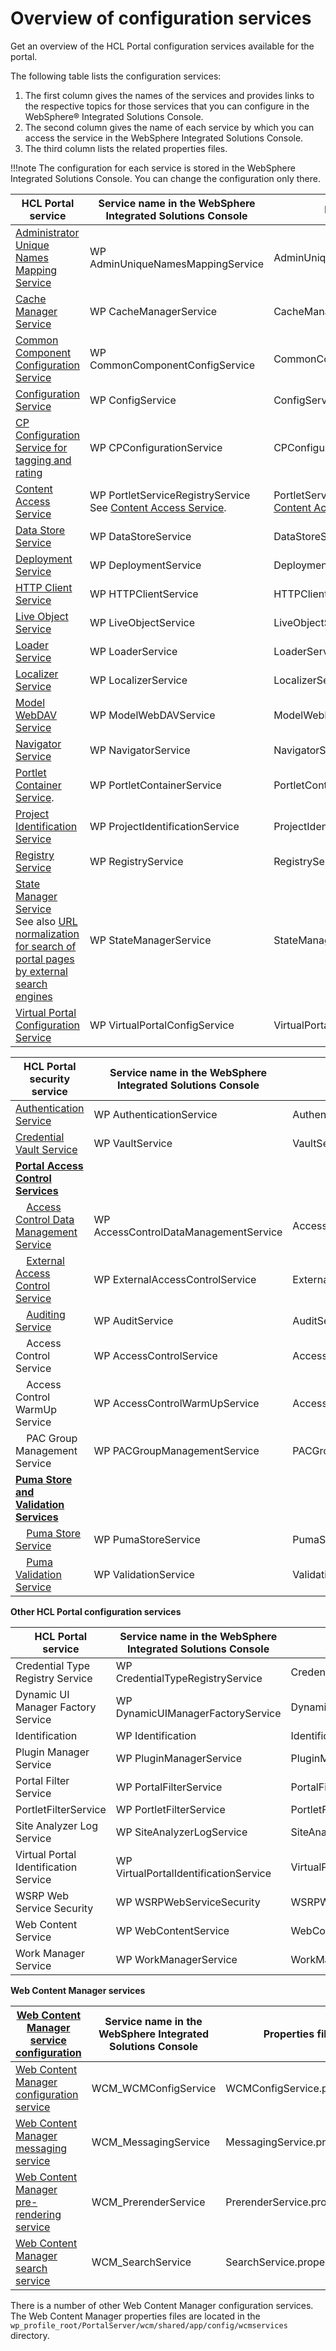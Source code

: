 # Overview of configuration services

Get an overview of the HCL Portal configuration services available for the portal.

The following table lists the configuration services:

1.  The first column gives the names of the services and provides links to the respective topics for those services that you can configure in the WebSphere® Integrated Solutions Console.
2.  The second column gives the name of each service by which you can access the service in the WebSphere Integrated Solutions Console.
3.  The third column lists the related properties files.

!!!note
    The configuration for each service is stored in the WebSphere Integrated Solutions Console. You can change the configuration only there.

|HCL Portal service|Service name in the WebSphere Integrated Solutions Console|HCL Portal properties file|
|------------------|----------------------------------------------------------|--------------------------|
|[Administrator Unique Names Mapping Service](../service_config_properties/portal_svc_cfg/srvcfgref_uniq_name.md)|WP AdminUniqueNamesMappingService|AdminUniqueNamesMappingService.properties|
|[Cache Manager Service](../service_config_properties/portal_svc_cfg/srvcfgref_cach_mgr.md)|WP CacheManagerService|CacheManagerService.properties|
|[Common Component Configuration Service](../service_config_properties/portal_svc_cfg/srvcfg_common_comp.md)|WP CommonComponentConfigService|CommonComponentConfigService.properties|
|[Configuration Service](../../config_portal_behavior/service_config_properties/portal_svc_cfg/cfg_svc/index.md)|WP ConfigService|ConfigService.properties|
|[CP Configuration Service for tagging and rating](../../config_portal_behavior/service_config_properties/portal_svc_cfg/cp_cfg_svc/index.md)|WP CPConfigurationService|CPConfigurationService.properties|
|[Content Access Service](../service_config_properties/portal_svc_cfg/srvcfgref_cont_accs.md)|WP PortletServiceRegistryService See [Content Access Service](../service_config_properties/portal_svc_cfg/srvcfgref_cont_accs.md).|PortletServiceRegistryService.properties See [Content Access Service](../service_config_properties/portal_svc_cfg/srvcfgref_cont_accs.md).|
|[Data Store Service](../service_config_properties/portal_svc_cfg/srvcfgref_datastore.md)|WP DataStoreService|DataStoreService.properties|
|[Deployment Service](../service_config_properties/portal_svc_cfg/srvcfgref_deploy.md)|WP DeploymentService|DeploymentService.properties|
|[HTTP Client Service](../service_config_properties/portal_svc_cfg/srvcfgref_http_client.md)|WP HTTPClientService|HTTPClientService.properties|
|[Live Object Service](../service_config_properties/portal_svc_cfg/srvcfg_live_obj.md)|WP LiveObjectService|LiveObjectService.properties|
|[Loader Service](../service_config_properties/portal_svc_cfg/srvcfgref_loader.md)|WP LoaderService|LoaderService.properties|
|[Localizer Service](../service_config_properties/portal_svc_cfg/srvcfgref_localizer.md)|WP LocalizerService|LocalizerService.properties|
|[Model WebDAV Service](../service_config_properties/portal_svc_cfg/srvcfg_modelwebdav.md)|WP ModelWebDAVService|ModelWebDAVService.properties|
|[Navigator Service](../service_config_properties/portal_svc_cfg/srvcfgref_navigator.md)|WP NavigatorService|NavigatorService.properties|
|[Portlet Container Service](../service_config_properties/portal_svc_cfg/srvcfgref_ptlt_container.md).|WP PortletContainerService|PortletContainerService.properties|
|[Project Identification Service](../service_config_properties/portal_svc_cfg/srvcfg_projectid.md)|WP ProjectIdentificationService|ProjectIdentificationService.properties|
|[Registry Service](../service_config_properties/portal_svc_cfg/srvcfgref_registry.md)|WP RegistryService|RegistryService.properties|
|[State Manager Service](../../config_portal_behavior/service_config_properties/portal_svc_cfg/statemanager_svc/index.md)<br> See also [URL normalization for search of portal pages by external search engines](../../config_portal_behavior/service_config_properties/portal_svc_cfg/statemanager_svc/srvcfgref_url_normlz.md)|WP StateManagerService|StateManagerService.properties|
|[Virtual Portal Configuration Service](../service_config_properties/portal_svc_cfg/srvcfg_virtual_portal.md)|WP VirtualPortalConfigService|VirtualPortalConfigService.properties|

|HCL Portal security service|Service name in the WebSphere Integrated Solutions Console|HCL Portal properties file|
|---------------------------|----------------------------------------------------------|--------------------------|
|[Authentication Service](../../config_portal_behavior/service_config_properties/portal_svc_cfg/security_svc/srvcfgref_secy_auth.md)|WP AuthenticationService|AuthenticationService.properties|
|[Credential Vault Service](../../config_portal_behavior/service_config_properties/portal_svc_cfg/security_svc/srvcfgref_cred_vault.md)|WP VaultService|VaultService.properties|
|**[Portal Access Control Services](../../config_portal_behavior/service_config_properties/portal_svc_cfg/security_svc/pac_svc/index.md)**| | |
|    [Access Control Data Management Service](../../config_portal_behavior/service_config_properties/portal_svc_cfg/security_svc/pac_svc/srvcfgref_secy_pac_datamgmt.md)|WP AccessControlDataManagementService|AccessControlDataManagementService.properties|
|    [External Access Control Service](./../../config_portal_behavior/service_config_properties/portal_svc_cfg/security_svc/pac_svc/srvcfgref_ext_acctrl.md)|WP ExternalAccessControlService|ExternalAccessControlService.properties|
|    [Auditing Service](../../monitoring/sec_audit.md)|WP AuditService|AuditService.properties|
|    Access Control Service|WP AccessControlService|AccessControlService.properties|
|    Access Control WarmUp Service|WP AccessControlWarmUpService|AccessControlWarmUpService.properties|
|    PAC Group Management Service|WP PACGroupManagementService|PACGroupManagementService.properties|
|**[Puma Store and Validation Services](../../config_portal_behavior/service_config_properties/index.md)**| | |
|    [Puma Store Service](../../config_portal_behavior/service_config_properties/portal_svc_cfg/security_svc/puma_svc/srvcfgref_puma_store.md)|WP PumaStoreService|PumaStoreService.properties|
|    [Puma Validation Service](../../config_portal_behavior/service_config_properties/portal_svc_cfg/security_svc/puma_svc/srvcfgref_puma_validn.md)|WP ValidationService|ValidationService.properties|

**Other HCL Portal configuration services**

|HCL Portal service|Service name in the WebSphere Integrated Solutions Console|HCL Portal properties file|
|------------------|----------------------------------------------------------|--------------------------|
|Credential Type Registry Service|WP CredentialTypeRegistryService|CredentialTypeRegistryService.properties|
|Dynamic UI Manager Factory Service|WP DynamicUIManagerFactoryService|DynamicUIManagerFactoryService.properties|
|Identification|WP Identification|Identification.properties|
|Plugin Manager Service|WP PluginManagerService|PluginManagerService.properties|
|Portal Filter Service|WP PortalFilterService|PortalFilterService.properties|
|PortletFilterService|WP PortletFilterService|PortletFilterService.properties|
|Site Analyzer Log Service|WP SiteAnalyzerLogService|SiteAnalyzerLogService.properties|
|Virtual Portal Identification Service|WP VirtualPortalIdentificationService|VirtualPortalIdentificationService.properties|
|WSRP Web Service Security|WP WSRPWebServiceSecurity|WSRPWebServiceSecurity.properties|
|Web Content Service|WP WebContentService|WebContentService.properties|
|Work Manager Service|WP WorkManagerService|WorkManagerService.properties|

**Web Content Manager services**

|[Web Content Manager service configuration](../../../../manage_content/wcm/wcm_management/wcm_svc_cfg/index.md)|Service name in the WebSphere Integrated Solutions Console|Properties file|
|------------------------------------------------------------|----------------------------------------------------------|---------------|
|[Web Content Manager configuration service](../../../../manage_content/wcm/wcm_management/wcm_svc_cfg/index.md)|WCM\_WCMConfigService|WCMConfigService.properties|
|[Web Content Manager messaging service](../../../../manage_content/wcm/wcm_management/wcm_svc_cfg/srvcfgwcmref_messaging.md)|WCM_MessagingService|MessagingService.properties|
|[Web Content Manager pre-rendering service](../../../../manage_content/wcm/wcm_management/wcm_svc_cfg/srvcfgwcmref_prerender.md)|WCM_PrerenderService|PrerenderService.properties|
|[Web Content Manager search service](../../../../manage_content/wcm/wcm_management/wcm_svc_cfg/srvcfgwcmref_search.md)|WCM_SearchService|SearchService.properties|

There is a number of other Web Content Manager configuration services. The Web Content Manager properties files are located in the `wp_profile_root/PortalServer/wcm/shared/app/config/wcmservices` directory.


